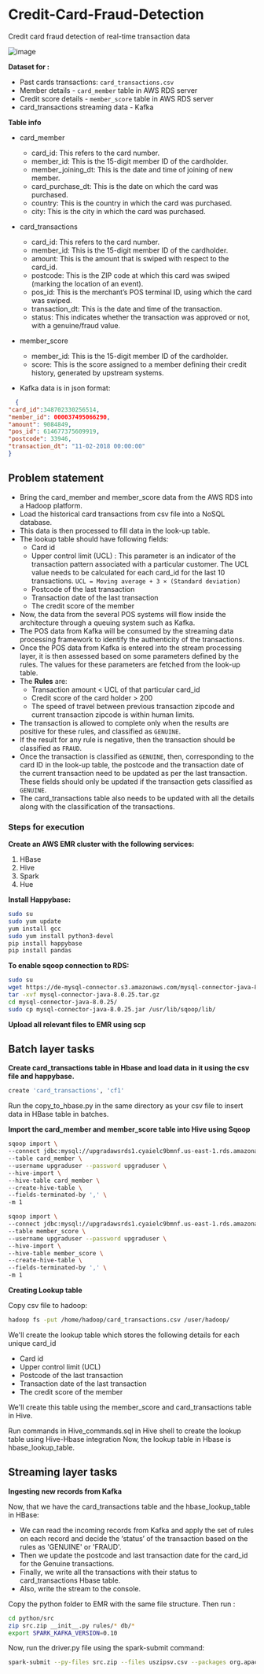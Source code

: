 # Credit-Card-Fraud-Detection

Credit card fraud detection of real-time transaction data

![image](https://github.com/SharadChoudhury/Credit-Card-Fraud-Detection/assets/65325622/e5f8d07e-1e0b-4808-96aa-89651f67f45c)



**Dataset for :**
- Past cards transactions: `card_transactions.csv`
- Member details - `card_member` table in AWS RDS server
- Credit score details - `member_score` table in AWS RDS server
- card_transactions streaming data - Kafka


**Table info**
- card_member 
  -  card_id: This refers to the card number.
  -  member_id: This is the 15-digit member ID of the cardholder.
  -  member_joining_dt: This is the date and time of joining of new member.
  -  card_purchase_dt: This is the date on which the card was purchased.
  -  country: This is the country in which the card was purchased.
  -  city: This is the city in which the card was purchased.

- card_transactions
  - card_id: This refers to the card number.
  - member_id: This is the 15-digit member ID of the cardholder.
  - amount: This is the amount that is swiped with respect to the card_id.
  - postcode: This is the ZIP code at which this card was swiped (marking the location of an event).
  - pos_id: This is the merchant’s POS terminal ID, using which the card was swiped.
  - transaction_dt: This is the date and time of the transaction.
  - status: This indicates whether the transaction was approved or not, with a genuine/fraud value.

- member_score 
  - member_id: This is the 15-digit member ID of the cardholder.
  - score: This is the score assigned to a member defining their credit history, generated by upstream systems.

- Kafka data is in json format:
```json
  {
"card_id":348702330256514,
"member_id": 000037495066290,
"amount": 9084849,
"pos_id": 614677375609919,
"postcode": 33946,
"transaction_dt": "11-02-2018 00:00:00"
}
```


## Problem statement 
- Bring the card_member and member_score data from the AWS RDS into a Hadoop platform. 
- Load the historical card transactions from csv file into a NoSQL database. 
- This data is then processed to fill data in the look-up table. 
- The lookup table should have following fields:
    - Card id 
    - Upper control limit (UCL) : This parameter is an indicator of the transaction pattern associated with a  particular customer. The UCL value needs to be calculated for each card_id for the last 10 transactions. `UCL = Moving average + 3 × (Standard deviation)`
    - Postcode of the last transaction 
    - Transaction date of the last transaction
    - The credit score of the member
- Now, the data from the several POS systems will flow inside the architecture through a queuing system such as Kafka. 
- The POS data from Kafka will be consumed by the streaming data processing framework to identify the authenticity of the transactions. 
- Once the POS data from Kafka is entered into the stream processing layer, it is then assessed based on some parameters defined by the rules. The values for these parameters are fetched from the look-up table. 
- The **Rules** are:
    - Transaction amount < UCL of that particular card_id
    - Credit score of the card holder > 200
    - The speed of travel between previous transaction zipcode and current transaction zipcode is within human limits.
- The transaction is allowed to complete only when the results are positive for these rules, and classified as `GENUINE`. 
- If the result for any rule is negative, then the transaction should be classified as `FRAUD`.
- Once the transaction is classified as `GENUINE`, then, corresponding to the card ID in the look-up table, the postcode and the transaction date of the current transaction need to be updated as per the last transaction. These fields should only be updated if the transaction gets classified as `GENUINE`.
- The card_transactions table also needs to be updated with all the details along with the classification of the transactions.


### Steps for execution
**Create an AWS EMR cluster with the following services:**
1. HBase
2. Hive
3. Spark
4. Hue

**Install Happybase:**
```bash
sudo su
sudo yum update
yum install gcc
sudo yum install python3-devel
pip install happybase
pip install pandas
```

**To enable sqoop connection to RDS:**
```bash
sudo su
wget https://de-mysql-connector.s3.amazonaws.com/mysql-connector-java-8.0.25.tar.gz
tar -xvf mysql-connector-java-8.0.25.tar.gz
cd mysql-connector-java-8.0.25/
sudo cp mysql-connector-java-8.0.25.jar /usr/lib/sqoop/lib/
```

**Upload all relevant files to EMR using scp**


## Batch layer tasks

**Create card_transactions table in Hbase and load data in it using the csv file and happybase.**
```bash
create 'card_transactions', 'cf1'
```
Run the copy_to_hbase.py in the same directory as your csv file to insert data in HBase table in batches.


**Import the card_member and member_score table into Hive using Sqoop**
```bash
sqoop import \
--connect jdbc:mysql://upgradawsrds1.cyaielc9bmnf.us-east-1.rds.amazonaws.com/cred_financials_data \
--table card_member \
--username upgraduser --password upgraduser \
--hive-import \
--hive-table card_member \
--create-hive-table \
--fields-terminated-by ',' \
-m 1
```

```bash
sqoop import \
--connect jdbc:mysql://upgradawsrds1.cyaielc9bmnf.us-east-1.rds.amazonaws.com/cred_financials_data \
--table member_score \
--username upgraduser --password upgraduser \
--hive-import \
--hive-table member_score \
--create-hive-table \
--fields-terminated-by ',' \
-m 1
```

**Creating Lookup table**

Copy csv file to hadoop:
```bash
hadoop fs -put /home/hadoop/card_transactions.csv /user/hadoop/
```

We'll create the lookup table which stores the following details for each unique card_id
- Card id 
- Upper control limit (UCL) 
- Postcode of the last transaction 
- Transaction date of the last transaction
- The credit score of the member

We'll create this table using the member_score and card_transactions table in Hive.

Run commands in Hive_commands.sql in Hive shell to create the lookup table using Hive-Hbase integration
Now, the lookup table in Hbase is hbase_lookup_table.


## Streaming layer tasks
**Ingesting new records from Kafka**

Now, that we have the card_transactions table and the hbase_lookup_table in HBase:

- We can read the incoming records from Kafka and apply the set of rules on each record
and decide the ‘status’ of the transaction based on the rules as 'GENUINE' or 'FRAUD'.
- Then we update the postcode and last transaction date for the card_id for the Genuine
transactions.
- Finally, we write all the transactions with their status to card_transactions Hbase table.
- Also, write the stream to the console.

Copy the python folder to EMR with the same file structure. Then run :
```bash
cd python/src
zip src.zip __init__.py rules/* db/*
export SPARK_KAFKA_VERSION=0.10
```

Now, run the driver.py file using the spark-submit command:
```bash
spark-submit --py-files src.zip --files uszipsv.csv --packages org.apache.spark:spark-sql-kafka-0- 10_2.11:2.4.5 driver.py
```
